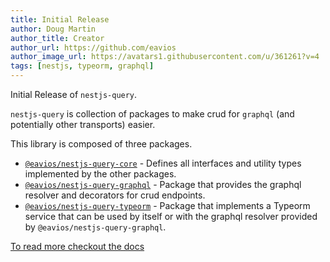 ```yaml
---
title: Initial Release
author: Doug Martin
author_title: Creator
author_url: https://github.com/eavios
author_image_url: https://avatars1.githubusercontent.com/u/361261?v=4
tags: [nestjs, typeorm, graphql]
---
```


Initial Release of `nestjs-query`.

`nestjs-query` is collection of packages to make crud for `graphql` (and potentially other transports) easier.

This library is composed of three packages.

* [`@eavios/nestjs-query-core`](https://github.com/eavios/nestjs-query/tree/master/packages/core) - Defines all interfaces and utility types implemented by the other packages.
* [`@eavios/nestjs-query-graphql`](https://github.com/eavios/nestjs-query/tree/master/packages/graphql) - Package that provides the graphql resolver and decorators for crud endpoints.
* [`@eavios/nestjs-query-typeorm`](https://github.com/eavios/nestjs-query/tree/master/packages/typeorm) - Package that implements a Typeorm service that can be used by itself or with the graphql resolver provided by `@eavios/nestjs-query-graphql`.

[To read more checkout the docs](https://eavios.github.io/nestjs-query/docs/introduction/getting-started)
